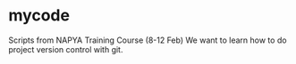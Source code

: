 # mycode
Scripts from NAPYA Training Course (8-12 Feb) 
We want to learn how to do project version control with git.
